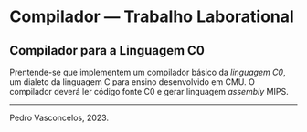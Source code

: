
# Compilador &mdash; Trabalho Laborational

## Compilador para a Linguagem C0 

Prentende-se que implementem um compilador básico da *linguagem C0*,
um dialeto da linguagem C para ensino desenvolvido em CMU.  O
compilador deverá ler código fonte C0 e gerar linguagem *assembly*
MIPS.

---

Pedro Vasconcelos, 2023.
